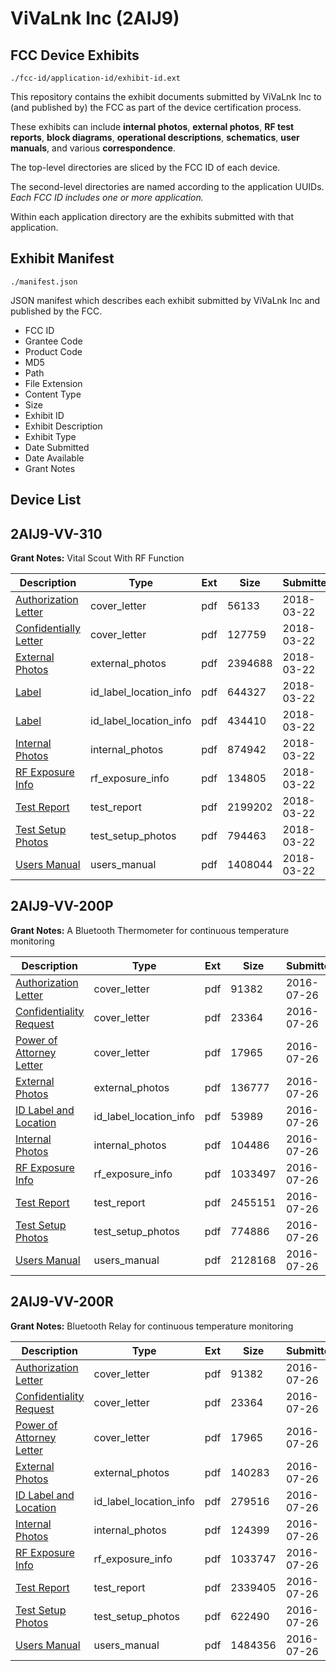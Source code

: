 # ViVaLnk Inc (2AIJ9)
## FCC Device Exhibits

```
./fcc-id/application-id/exhibit-id.ext
```

This repository contains the exhibit documents submitted by ViVaLnk Inc to (and published by) the FCC as part of the device certification process.

These exhibits can include **internal photos**, **external photos**, **RF test reports**, **block diagrams**, **operational descriptions**, **schematics**, **user manuals**, and various **correspondence**.

The top-level directories are sliced by the FCC ID of each device.

The second-level directories are named according to the application UUIDs. *Each FCC ID includes one or more application.*

Within each application directory are the exhibits submitted with that application. 

## Exhibit Manifest

```
./manifest.json
```

JSON manifest which describes each exhibit submitted by ViVaLnk Inc and published by the FCC.

- FCC ID
- Grantee Code
- Product Code
- MD5
- Path
- File Extension
- Content Type
- Size
- Exhibit ID
- Exhibit Description
- Exhibit Type
- Date Submitted
- Date Available
- Grant Notes

## Device List
## 2AIJ9-VV-310
**Grant Notes:** Vital Scout With RF Function

| Description | Type | Ext | Size | Submitted | Available |
| ----------- | ---- | --- | ---- | --------- | --------- |
| [Authorization Letter](2AIJ9-VV-310/93f240d9fe406412142e49163fd98874/3790828.pdf) | cover_letter | pdf | 56133 | 2018-03-22 | 2018-03-22 |
| [Confidentially Letter](2AIJ9-VV-310/93f240d9fe406412142e49163fd98874/3790829.pdf) | cover_letter | pdf | 127759 | 2018-03-22 | 2018-03-22 |
| [External Photos](2AIJ9-VV-310/93f240d9fe406412142e49163fd98874/3790835.pdf) | external_photos | pdf | 2394688 | 2018-03-22 | 2018-03-22 |
| [Label](2AIJ9-VV-310/93f240d9fe406412142e49163fd98874/3790834.pdf) | id_label_location_info | pdf | 644327 | 2018-03-22 | 2018-03-22 |
| [Label](2AIJ9-VV-310/93f240d9fe406412142e49163fd98874/3790839.pdf) | id_label_location_info | pdf | 434410 | 2018-03-22 | 2018-03-22 |
| [Internal Photos](2AIJ9-VV-310/93f240d9fe406412142e49163fd98874/3790836.pdf) | internal_photos | pdf | 874942 | 2018-03-22 | 2018-03-22 |
| [RF Exposure Info](2AIJ9-VV-310/93f240d9fe406412142e49163fd98874/3790840.pdf) | rf_exposure_info | pdf | 134805 | 2018-03-22 | 2018-03-22 |
| [Test Report](2AIJ9-VV-310/93f240d9fe406412142e49163fd98874/3790838.pdf) | test_report | pdf | 2199202 | 2018-03-22 | 2018-03-22 |
| [Test Setup Photos](2AIJ9-VV-310/93f240d9fe406412142e49163fd98874/3790837.pdf) | test_setup_photos | pdf | 794463 | 2018-03-22 | 2018-03-22 |
| [Users Manual](2AIJ9-VV-310/93f240d9fe406412142e49163fd98874/3790830.pdf) | users_manual | pdf | 1408044 | 2018-03-22 | 2018-03-22 |
## 2AIJ9-VV-200P
**Grant Notes:** A Bluetooth Thermometer for continuous temperature monitoring

| Description | Type | Ext | Size | Submitted | Available |
| ----------- | ---- | --- | ---- | --------- | --------- |
| [Authorization Letter](2AIJ9-VV-200P/143e3e9e7cb14740723a52b8af5c1ba9/3076176.pdf) | cover_letter | pdf | 91382 | 2016-07-26 | 2016-08-03 |
| [Confidentiality Request](2AIJ9-VV-200P/143e3e9e7cb14740723a52b8af5c1ba9/3076177.pdf) | cover_letter | pdf | 23364 | 2016-07-26 | 2016-08-03 |
| [Power of Attorney Letter](2AIJ9-VV-200P/143e3e9e7cb14740723a52b8af5c1ba9/3076178.pdf) | cover_letter | pdf | 17965 | 2016-07-26 | 2016-08-03 |
| [External Photos](2AIJ9-VV-200P/143e3e9e7cb14740723a52b8af5c1ba9/3076192.pdf) | external_photos | pdf | 136777 | 2016-07-26 | 2016-08-03 |
| [ID Label and Location](2AIJ9-VV-200P/143e3e9e7cb14740723a52b8af5c1ba9/3076193.pdf) | id_label_location_info | pdf | 53989 | 2016-07-26 | 2016-08-03 |
| [Internal Photos](2AIJ9-VV-200P/143e3e9e7cb14740723a52b8af5c1ba9/3076194.pdf) | internal_photos | pdf | 104486 | 2016-07-26 | 2016-08-03 |
| [RF Exposure Info](2AIJ9-VV-200P/143e3e9e7cb14740723a52b8af5c1ba9/3076196.pdf) | rf_exposure_info | pdf | 1033497 | 2016-07-26 | 2016-08-03 |
| [Test Report](2AIJ9-VV-200P/143e3e9e7cb14740723a52b8af5c1ba9/3076198.pdf) | test_report | pdf | 2455151 | 2016-07-26 | 2016-08-03 |
| [Test Setup Photos](2AIJ9-VV-200P/143e3e9e7cb14740723a52b8af5c1ba9/3076199.pdf) | test_setup_photos | pdf | 774886 | 2016-07-26 | 2016-08-03 |
| [Users Manual](2AIJ9-VV-200P/143e3e9e7cb14740723a52b8af5c1ba9/3076200.pdf) | users_manual | pdf | 2128168 | 2016-07-26 | 2016-08-03 |
## 2AIJ9-VV-200R
**Grant Notes:** Bluetooth Relay for continuous temperature monitoring

| Description | Type | Ext | Size | Submitted | Available |
| ----------- | ---- | --- | ---- | --------- | --------- |
| [Authorization Letter](2AIJ9-VV-200R/b6e6e1ab7ac0fcb3dbb51ae78fef8ebc/3076176.pdf) | cover_letter | pdf | 91382 | 2016-07-26 | 2016-08-03 |
| [Confidentiality Request](2AIJ9-VV-200R/b6e6e1ab7ac0fcb3dbb51ae78fef8ebc/3076177.pdf) | cover_letter | pdf | 23364 | 2016-07-26 | 2016-08-03 |
| [Power of Attorney Letter](2AIJ9-VV-200R/b6e6e1ab7ac0fcb3dbb51ae78fef8ebc/3076178.pdf) | cover_letter | pdf | 17965 | 2016-07-26 | 2016-08-03 |
| [External Photos](2AIJ9-VV-200R/b6e6e1ab7ac0fcb3dbb51ae78fef8ebc/3076179.pdf) | external_photos | pdf | 140283 | 2016-07-26 | 2016-08-03 |
| [ID Label and Location](2AIJ9-VV-200R/b6e6e1ab7ac0fcb3dbb51ae78fef8ebc/3076180.pdf) | id_label_location_info | pdf | 279516 | 2016-07-26 | 2016-08-03 |
| [Internal Photos](2AIJ9-VV-200R/b6e6e1ab7ac0fcb3dbb51ae78fef8ebc/3076181.pdf) | internal_photos | pdf | 124399 | 2016-07-26 | 2016-08-03 |
| [RF Exposure Info](2AIJ9-VV-200R/b6e6e1ab7ac0fcb3dbb51ae78fef8ebc/3076183.pdf) | rf_exposure_info | pdf | 1033747 | 2016-07-26 | 2016-08-03 |
| [Test Report](2AIJ9-VV-200R/b6e6e1ab7ac0fcb3dbb51ae78fef8ebc/3076185.pdf) | test_report | pdf | 2339405 | 2016-07-26 | 2016-08-03 |
| [Test Setup Photos](2AIJ9-VV-200R/b6e6e1ab7ac0fcb3dbb51ae78fef8ebc/3076186.pdf) | test_setup_photos | pdf | 622490 | 2016-07-26 | 2016-08-03 |
| [Users Manual](2AIJ9-VV-200R/b6e6e1ab7ac0fcb3dbb51ae78fef8ebc/3076187.pdf) | users_manual | pdf | 1484356 | 2016-07-26 | 2016-08-03 |

